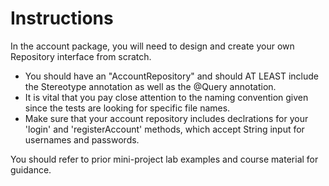 # Instructions

In the account package, you will need to design and create your own Repository interface from scratch.

- You should have an "AccountRepository" and should AT LEAST include the Stereotype annotation as well as the @Query annotation.
- It is vital that you pay close attention to the naming convention given since the tests are looking for specific file names.
- Make sure that your account repository includes declrations for your 'login' and 'registerAccount' methods, which accept String input for usernames and passwords.

You should refer to prior mini-project lab examples and course material for guidance.
